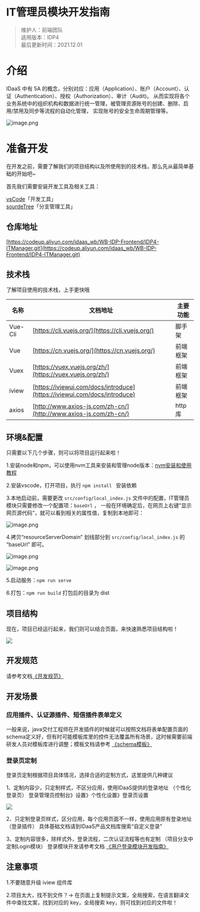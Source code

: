 # IT管理员模块开发指南

> 维护人：前端团队   
> 适用版本：IDP4   
> 最后更新时间：2021.12.01

# 介绍
IDaaS 中有 5A 的概念，分别对应：应用（Application）、账户（Account）、认证（Authentication）、授权（Authorization）、审计（Audit)。
从而实现将各个业务系统中的组织机构和数据进行统一管理，被管理资源账号的创建、删除、启用/禁用及同步等流程的自动化管理，
实现账号的安全生命周期管理等。

![image.png](resources/itmanager-guide-1.png)

# 准备开发
在开发之前，需要了解我们的项目结构以及所使用到的技术栈，那么先从最简单基础的开始吧~

首先我们需要安装开发工具及相关工具：

[vsCode]()「开发工具」   
[sourdeTree](https://www.sourcetreeapp.com/)「分支管理工具」

## 仓库地址
[https://codeup.aliyun.com/idaas_wb/WB-IDP-Frontend/IDP4-ITManager.git](https://codeup.aliyun.com/idaas_wb/WB-IDP-Frontend/IDP4-ITManager.git)

## 技术栈
了解项目使用的技术栈，上手更快哦

| 名称 | 文档地址 | 主要功能 |
| --- | --- | --- |
| Vue-Cli | [https://cli.vuejs.org/](https://cli.vuejs.org/) | 脚手架 |
| Vue | [https://cn.vuejs.org/](https://cn.vuejs.org/) | 前端框架 |
| Vuex | [https://vuex.vuejs.org/zh/](https://vuex.vuejs.org/zh/) | 前端框架 |
| iview | [https://iviewui.com/docs/introduce](https://iviewui.com/docs/introduce) | 前端框架 |
| axios | [http://www.axios-js.com/zh-cn/](http://www.axios-js.com/zh-cn/) | http库 |

## 环境&配置
只需要以下几个步骤，则可以将项目运行起来啦！


1.安装node和npm，可以使用nvm工具来安装和管理node版本：[nvm安装和使用教程](https://blog.csdn.net/qq_41866776/article/details/102664679)

2.安装vscode，打开项目，执行 `npm install ` 安装依赖

3.本地启动前，需要更改 `src/config/local_index.js` 文件中的配置，IT管理员模块只需要修改一个配置项：`baseUrl`  ，
一般在环境确定后，在网页上右键“显示网页源代码”，就可以看到相关的属性值，复制到本地即可：

![image.png](resources/itmanager-guide-2.png)

4.拷贝“resourceServerDomain” 划线部分到 `src/config/local_index.js` 的 “baseUrl” 即可。

![image.png](resources/itmanager-guide-3.png)

![image.png](resources/itmanager-guide-4.png)

5.启动服务：`npm run serve`

6.打包：`npm run build`   打包后的目录为 dist

## 项目结构
现在，项目已经运行起来，我们则可以结合页面，来快速熟悉项目结构啦！

![](resources/itmanager-guide-5.jpg)

## 开发规范

请参考文档[《开发规范》](resources/阿里巴巴IDaaS前端开发规范.pdf)

## 开发场景
### 应用插件、认证源插件、短信插件表单定义

一般来说，java交付工程师在开发插件的时候就可以按照文档将表单配置页面的schema定义好，但有时可能模板库里的控件无法覆盖所有场景，这时候需要前端研发人员对模板库进行调整；模板文档请参考
[《schema模板》](https://github.com/aliyun-idaas/idp4-plugin-frontend-schema/tree/main/dist)

### 登录页定制

登录页定制根据项目具体情况，选择合适的定制方式，这里提供几种建议

1、定制内容少，只定制样式，不区分应用，使用IDaaS提供的登录地址 （个性化登录页）
登录管理员控制台》设置》个性化设置》登录页设置

![](resources/div-login-develop.png)

2、只定制登录页样式，区分应用，每个应用页面不一样，使用应用原有登录地址 （登录插件）
具体基础文档请到IDaaS产品文档库搜索“自定义登录”

3、定制内容很多，除样式外，登录流程，二次认证流程等也有定制 （项目分支中定制Login模块）
登录模块开发请参考文档  [《用户登录模块开发指南》](./用户登录模块开发指南.md)


## 注意事项

1.不要随意升级 iview 组件库

2.项目太大，找不到文件？-> 在页面上复制提示文案，全局搜索，在语言翻译文件中查找文案，找到对应的 key，全局搜索 key，则可找到对应的文件啦！


